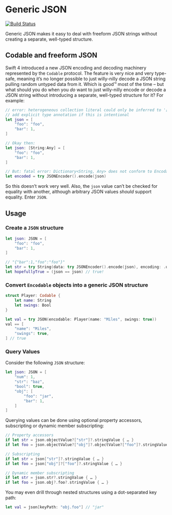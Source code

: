 # Generic JSON

[![Build Status](https://travis-ci.org/zoul/generic-json-swift.svg?branch=master)](https://travis-ci.org/zoul/generic-json-swift)

Generic JSON makes it easy to deal with freeform JSON strings without creating a separate, well-typed structure.

## Codable and freeform JSON

Swift 4 introduced a new JSON encoding and decoding machinery represented by the `Codable` protocol. The feature is very nice and very type-safe, meaning it’s no longer possible to just willy-nilly decode a JSON string pulling random untyped data from it. Which is good™ most of the time – but what should you do when you _do_ want to just willy-nilly encode or decode a JSON string without introducing a separate, well-typed structure for it? For example:

```swift
// error: heterogeneous collection literal could only be inferred to '[String : Any]';
// add explicit type annotation if this is intentional
let json = [
    "foo": "foo",
    "bar": 1,
]

// Okay then:
let json: [String:Any] = [
    "foo": "foo",
    "bar": 1,
]

// But: fatal error: Dictionary<String, Any> does not conform to Encodable because Any does not conform to Encodable.
let encoded = try JSONEncoder().encode(json)
```

So this doesn’t work very well. Also, the `json` value can’t be checked for equality with another, although arbitrary JSON values _should_ support equality. Enter `JSON`.

## Usage

### Create a `JSON` structure

```swift
let json: JSON = [
    "foo": "foo",
    "bar": 1,
]

// "{"bar":1,"foo":"foo"}"
let str = try String(data: try JSONEncoder().encode(json), encoding: .utf8)!
let hopefullyTrue = (json == json) // true!
```

### Convert `Encodable` objects into a generic JSON structure

```swift
struct Player: Codable {
    let name: String
    let swings: Bool
}

let val = try JSON(encodable: Player(name: "Miles", swings: true))
val == [
    "name": "Miles",
    "swings": true,
] // true
```

### Query Values

Consider the following `JSON` structure:

```swift
let json: JSON = [
    "num": 1,
    "str": "baz",
    "bool": true,
    "obj": [
        "foo": "jar",
        "bar": 1,
    ]
]
```

Querying values can be done using optional property accessors, subscripting or dynamic member subscripting:

```swift
// Property accessors
if let str = json.objectValue?["str"]?.stringValue { … }
if let foo = json.objectValue?["obj"]?.objectValue?["foo"]?.stringValue { … }

// Subscripting
if let str = json["str"]?.stringValue { … }
if let foo = json["obj"]?["foo"]?.stringValue { … }

// Dynamic member subscripting
if let str = json.str?.stringValue { … }
if let foo = json.obj?.foo?.stringValue { … }
```

You may even drill through nested structures using a dot-separated key path:

```swift
let val = json[keyPath: "obj.foo"] // "jar"
```
